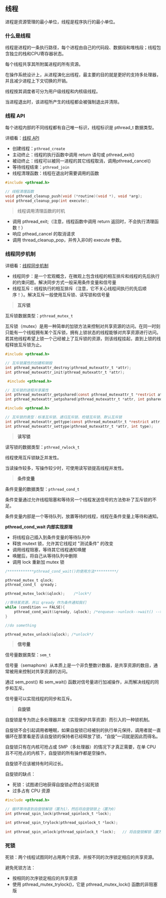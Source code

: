 ## 线程

进程是资源管理的最小单位，线程是程序执行的最小单位。

### 什么是线程

线程是进程的一条执行路径，每个进程由自己的代码段、数据段和堆栈段；线程包含独立的栈和CPU寄存器状态。

每个线程共享其所附属进程的所有资源。

在操作系统设计上，从进程演化出线程，最主要的目的就是更好的支持多处理器，并且减少进程上下文切换的开销。

线程按其调度者可分为用户级线程和内核级线程。

当进程退出时，该进程所产生的线程都会被强制退出并清除。

### 线程 API

每个进程内部的不同线程都有自己唯一标识，线程标识是 pthread_t 数据类型。

详细看：[线程 API](https://github.com/steveLauwh/Network-Programming/blob/master/Multithreading/Basic%20API%20of%20Multi-threading.md)

* 创建线程：`pthread_create`
* 主动终止：线程的执行函数中调用 return 语句或 pthread_exit()
* 被动终止：线程可以被同一进程的其它线程取消，调用pthread_cancel()
* 等待线程结束：`pthread_join`
* 线程清理函数：线程在退出时需要调用的函数

```c
#include <pthread.h>

// 线程清理函数
void pthread_cleanup_push(void (*routine)(void *), void *arg);
void pthread_cleanup_pop(int execute);
```

> 线程调用清理函数的时机

* 调用 pthread_exit;（注意，线程函数中调用 return 返回时，不会执行清理函数！）
* 响应 pthead_cancel 的取消请求
* 调用 thread_cleanup_pop，并传入非0的 execute 参数。

### 线程同步机制

详细看：[线程同步机制](https://github.com/steveLauwh/Network-Programming)

* 线程同步：是一个宏观概念，在微观上包含线程的相互排斥和线程的先后执行的约束问题。解决同步方式一般采用条件变量和信号量
* 线程互斥：线程执行的相互排斥（注意，它不关心线程间执行的先后顺序！）。解决互斥一般使用互斥锁、读写锁和信号量

> **互斥锁**

互斥锁数据类型：`pthread_mutex_t`

互斥锁（mutex）是用一种简单的加锁方法来控制对共享资源的访问。在同一时刻只能有一个线程拥有某个互斥锁，拥有上锁状态的线程能够对共享资源进行访问。
若其他线程希望上锁一个己经被上了互斥锁的资源，则该线程挂起，直到上锁的线程释放互斥锁为止。

```c
#include <pthread.h>

// 互斥锁属性的创建和销毁
int pthread_mutexattr_destroy(pthread_mutexattr_t *attr);
int pthread_mutexattr_init(pthread_mutexattr_t *attr);
```

```c
 #include <pthread.h>

// 互斥锁的进程共享属性
int pthread_mutexattr_getpshared(const pthread_mutexattr_t *restrict attr, int *restrict pshared);
int pthread_mutexattr_setpshared(pthread_mutexattr_t *attr, int pshared);
```

```c
#include <pthread.h>

// 互斥锁的类型：标准互斥锁、递归互斥锁、检错互斥锁、默认互斥锁
int pthread_mutexattr_gettype(const pthread_mutexattr_t *restrict attr, int *restrict type);
int pthread_mutexattr_settype(pthread_mutexattr_t *attr, int type);
```

> **读写锁**

读写锁的数据类型：`pthread_rwlock_t`

线程使用互斥锁缺乏并发性。

当读操作较多，写操作较少时，可使用读写锁提高线程并发性。

> **条件变量**

条件变量的数据类型：`pthread_cond_t`

条件变量通过允许线程阻塞和等待另一个线程发送信号的方法弥补了互斥锁的不足。

条件变量内部是一个等待队列，放置等待的线程，线程在条件变量上等待和通知。

**pthread_cond_wait 内部实现原理**

* 将线程自己插入到条件变量的等待队列中
* 释放 mutext 锁，允许其它线程对 "测试条件" 的改变
* 调用线程阻塞，等待其它线程通知唤醒
* 唤醒后，将自己从等待队列中删除
* 调用 lock 重新加 mutex 锁

```c
/************pthread_cond_wait()的使用方法**********/

pthread_mutex_t qlock;
pthread_cond_t  qready；

pthread_mutex_lock(&qlock);    /*lock*/

//等待某资源，并以 qready 作为条件通知我们
while (condition == FALSE){
    pthread_cond_wait(&qready, &qlock); /*enqueue-->unlock-->wait() -->lock*/
}

//do something

pthread_mutex_unlock(&qlock); /*unlock*/
```

> **信号量**

信号量数据类型：`sem_t`

信号量（semaphore）从本质上是一个非负整数计数器，是共享资源的数目，通常被用来控制对共享资源的访问。

通过 sem_post() 和 sem_wait() 函数对信号量进行加减操作，从而解决线程的同步和互斥。

信号量可以实现线程的同步和互斥。

> **自旋锁**

自旋锁是专为防止多处理器并发（实现保护共享资源）而引入的一种锁机制。

自旋锁不会引起调用者睡眠，如果自旋锁已经被别的执行单元保持，调用者就一直循环在那里看是否该自旋锁的保持者已经释放了锁，“自旋”一词就是因此而得名。

自旋锁只有在内核可抢占或 SMP（多处理器）的情况下才真正需要，在单 CPU 且不可抢占的内核下，自旋锁的所有操作都是空操作。

自旋锁不应该被持有时间过长。

自旋锁的缺点：

* 死锁：试图递归地获得自旋锁必然会引起死锁
* 过多占有 CPU 资源

```c
#include <pthread.h>

// 循环等待直到自旋锁解锁（置为1），然后将自旋锁锁上（置为0）
int pthread_spin_lock(pthread_spinlock_t *lock);   

int pthread_spin_trylock(pthread_spinlock_t *lock);
  
int pthread_spin_unlock(pthread_spinlock_t *lock);	 // 将自旋锁解锁（置为1）
```

### 死锁

死锁：两个线程试图同时占用两个资源，并按不同的次序锁定相应的共享资源。

避免死锁方法：

* 按相同的次序锁定相应的共享资源
* 使用 pthread_mutex_trylock()，它是 pthread_mutex_lock() 函数的非阻塞版
